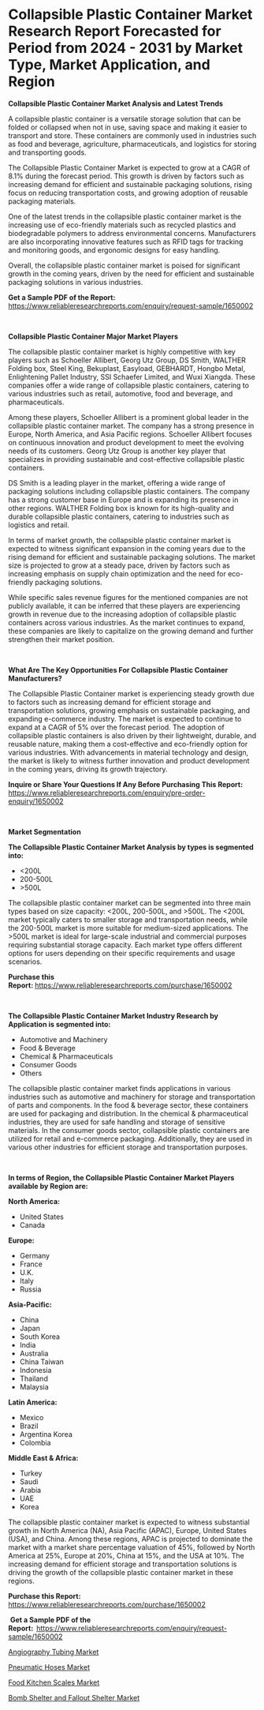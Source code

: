 <p><h1>Collapsible Plastic Container Market Research Report Forecasted for Period from 2024 -  2031 by Market Type, Market Application, and Region</h1></p><p><strong>Collapsible Plastic Container Market Analysis and Latest Trends</strong></p>
<p><p>A collapsible plastic container is a versatile storage solution that can be folded or collapsed when not in use, saving space and making it easier to transport and store. These containers are commonly used in industries such as food and beverage, agriculture, pharmaceuticals, and logistics for storing and transporting goods.</p><p>The Collapsible Plastic Container Market is expected to grow at a CAGR of 8.1% during the forecast period. This growth is driven by factors such as increasing demand for efficient and sustainable packaging solutions, rising focus on reducing transportation costs, and growing adoption of reusable packaging materials.</p><p>One of the latest trends in the collapsible plastic container market is the increasing use of eco-friendly materials such as recycled plastics and biodegradable polymers to address environmental concerns. Manufacturers are also incorporating innovative features such as RFID tags for tracking and monitoring goods, and ergonomic designs for easy handling.</p><p>Overall, the collapsible plastic container market is poised for significant growth in the coming years, driven by the need for efficient and sustainable packaging solutions in various industries.</p></p>
<p><strong>Get a Sample PDF of the Report:&nbsp;</strong> <a href="https://www.reliableresearchreports.com/enquiry/request-sample/1650002">https://www.reliableresearchreports.com/enquiry/request-sample/1650002</a></p>
<p>&nbsp;</p>
<p><strong>Collapsible Plastic Container Major Market Players</strong></p>
<p><p>The collapsible plastic container market is highly competitive with key players such as Schoeller Allibert, Georg Utz Group, DS Smith, WALTHER Folding box, Steel King, Bekuplast, Easyload, GEBHARDT, Hongbo Metal, Enlightening Pallet Industry, SSI Schaefer Limited, and Wuxi Xiangda. These companies offer a wide range of collapsible plastic containers, catering to various industries such as retail, automotive, food and beverage, and pharmaceuticals.</p><p>Among these players, Schoeller Allibert is a prominent global leader in the collapsible plastic container market. The company has a strong presence in Europe, North America, and Asia Pacific regions. Schoeller Allibert focuses on continuous innovation and product development to meet the evolving needs of its customers. Georg Utz Group is another key player that specializes in providing sustainable and cost-effective collapsible plastic containers.</p><p>DS Smith is a leading player in the market, offering a wide range of packaging solutions including collapsible plastic containers. The company has a strong customer base in Europe and is expanding its presence in other regions. WALTHER Folding box is known for its high-quality and durable collapsible plastic containers, catering to industries such as logistics and retail.</p><p>In terms of market growth, the collapsible plastic container market is expected to witness significant expansion in the coming years due to the rising demand for efficient and sustainable packaging solutions. The market size is projected to grow at a steady pace, driven by factors such as increasing emphasis on supply chain optimization and the need for eco-friendly packaging solutions.</p><p>While specific sales revenue figures for the mentioned companies are not publicly available, it can be inferred that these players are experiencing growth in revenue due to the increasing adoption of collapsible plastic containers across various industries. As the market continues to expand, these companies are likely to capitalize on the growing demand and further strengthen their market position.</p></p>
<p>&nbsp;</p>
<p><strong>What Are The Key Opportunities For Collapsible Plastic Container Manufacturers?</strong></p>
<p><p>The Collapsible Plastic Container market is experiencing steady growth due to factors such as increasing demand for efficient storage and transportation solutions, growing emphasis on sustainable packaging, and expanding e-commerce industry. The market is expected to continue to expand at a CAGR of 5% over the forecast period. The adoption of collapsible plastic containers is also driven by their lightweight, durable, and reusable nature, making them a cost-effective and eco-friendly option for various industries. With advancements in material technology and design, the market is likely to witness further innovation and product development in the coming years, driving its growth trajectory.</p></p>
<p><strong>Inquire or Share Your Questions If Any Before Purchasing This Report:</strong> <a href="https://www.reliableresearchreports.com/enquiry/pre-order-enquiry/1650002">https://www.reliableresearchreports.com/enquiry/pre-order-enquiry/1650002</a></p>
<p>&nbsp;</p>
<p><strong>Market Segmentation</strong></p>
<p><strong>The Collapsible Plastic Container Market Analysis by types is segmented into:</strong></p>
<p><ul><li><200L</li><li>200-500L</li><li>>500L</li></ul></p>
<p><p>The collapsible plastic container market can be segmented into three main types based on size capacity: <200L, 200-500L, and >500L. The <200L market typically caters to smaller storage and transportation needs, while the 200-500L market is more suitable for medium-sized applications. The >500L market is ideal for large-scale industrial and commercial purposes requiring substantial storage capacity. Each market type offers different options for users depending on their specific requirements and usage scenarios.</p></p>
<p><strong>Purchase this Report:&nbsp;</strong><a href="https://www.reliableresearchreports.com/purchase/1650002">https://www.reliableresearchreports.com/purchase/1650002</a></p>
<p>&nbsp;</p>
<p><strong>The Collapsible Plastic Container Market Industry Research by Application is segmented into:</strong></p>
<p><ul><li>Automotive and Machinery</li><li>Food & Beverage</li><li>Chemical & Pharmaceuticals</li><li>Consumer Goods</li><li>Others</li></ul></p>
<p><p>The collapsible plastic container market finds applications in various industries such as automotive and machinery for storage and transportation of parts and components. In the food & beverage sector, these containers are used for packaging and distribution. In the chemical & pharmaceutical industries, they are used for safe handling and storage of sensitive materials. In the consumer goods sector, collapsible plastic containers are utilized for retail and e-commerce packaging. Additionally, they are used in various other industries for efficient storage and transportation purposes.</p></p>
<p>&nbsp;</p>
<p><strong>In terms of Region, the Collapsible Plastic Container Market Players available by Region are:</strong></p>
<p>
    <p> <strong> North America: </strong>
        <ul>
            <li>United States</li>
            <li>Canada</li>
        </ul>
        </p> 
    <p> <strong> Europe: </strong>
        <ul>
            <li>Germany</li>
            <li>France</li>
            <li>U.K.</li>
            <li>Italy</li>
            <li>Russia</li>
        </ul>
        </p> 
    <p> <strong> Asia-Pacific: </strong>
        <ul>
            <li>China</li>
            <li>Japan</li>
            <li>South Korea</li>
            <li>India</li>
            <li>Australia</li>
            <li>China Taiwan</li>
            <li>Indonesia</li>
            <li>Thailand</li>
            <li>Malaysia</li>
        </ul>
        </p> 
    <p> <strong> Latin America: </strong>
        <ul>
            <li>Mexico</li>
            <li>Brazil</li>
            <li>Argentina Korea</li>
            <li>Colombia</li>
        </ul>
        </p> 
    <p> <strong> Middle East & Africa: </strong>
        <ul>
            <li>Turkey</li>
            <li>Saudi</li>
            <li>Arabia</li>
            <li>UAE</li>
            <li>Korea</li>
        </ul>
    </p>
    </p>
<p><p>The collapsible plastic container market is expected to witness substantial growth in North America (NA), Asia Pacific (APAC), Europe, United States (USA), and China. Among these regions, APAC is projected to dominate the market with a market share percentage valuation of 45%, followed by North America at 25%, Europe at 20%, China at 15%, and the USA at 10%. The increasing demand for efficient storage and transportation solutions is driving the growth of the collapsible plastic container market in these regions.</p></p>
<p><strong>Purchase this Report: </strong><a href="https://www.reliableresearchreports.com/purchase/1650002">https://www.reliableresearchreports.com/purchase/1650002</a></p>
<p>&nbsp;<strong>Get a Sample PDF of the Report:&nbsp;&nbsp;</strong><a href="https://www.reliableresearchreports.com/enquiry/request-sample/1650002">https://www.reliableresearchreports.com/enquiry/request-sample/1650002</a></p>
<p><strong></strong></p>
<p><p><a href="https://issuu.com/reportprime-2/docs/angiography-tubing-market-size-2030.pptx">Angiography Tubing Market</a></p><p><a href="https://github.com/juniordelafrance/Market-Research-Report-List-2/blob/main/pneumatic-hoses-market.md">Pneumatic Hoses Market</a></p><p><a href="https://github.com/jaidynmorantestelletmjzya/Market-Research-Report-List-1/blob/main/food-kitchen-scales-market.md">Food Kitchen Scales Market</a></p><p><a href="https://issuu.com/reportprime-2/docs/bomb-shelter-and-fallout-shelter-market-size-2030.">Bomb Shelter and Fallout Shelter Market</a></p></p>